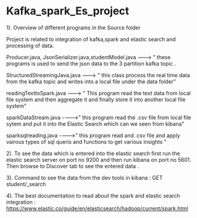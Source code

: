 # Kafka_spark_Es_project

1). Overview of different programs in the Source folder 


 Project is related to integration of kafka,spark and elastic search and processing of data.


Producer.java, JsonSerializer.java,studentModel.java  ---> " these programs is used to send the json data to the 3 partition kafka topic .

StructuredStreamingJava.java                          ---> " this class process the real time data from the kafka topic and writes into a local file under the data folder"

readingTexttoSpark.java                               ---> " This program read the text data from local file system and then aggregate it and finally store it into another local file system"

sparkDataStream.java                                  ---->" this program read the .csv file from local file sytem and put it into the Elastic Search which can we seen from kibana"

sparksqlreading.java                                  ---->" this program read and .csv file and apply vairous types of sql queris and functions to get various insights "



2). To see the data which is entered into the elastic search first run the elastic search server on port no 9200 and then run kibana on port no 5601. Then browse to Discover tab to see the entered data .

3). Command to see the data from the dev tools in kibana : GET student/_search

4). The best documentation to read about the spark and elastic search integration : https://www.elastic.co/guide/en/elasticsearch/hadoop/current/spark.html









